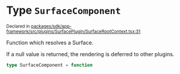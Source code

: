 # Type `SurfaceComponent`
<sub>Declared in [packages/sdk/app-framework/src/plugins/SurfacePlugin/SurfaceRootContext.tsx:31](https://github.com/dxos/dxos/blob/c996a34fe/packages/sdk/app-framework/src/plugins/SurfacePlugin/SurfaceRootContext.tsx#L31)</sub>


Function which resolves a Surface.

If a null value is returned, the rendering is deferred to other plugins.

```ts
type SurfaceComponent = function
```
